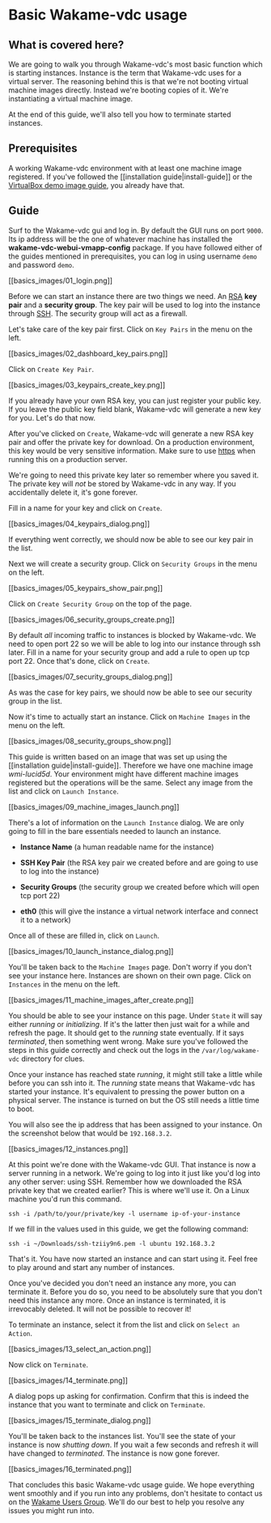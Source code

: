 # Basic Wakame-vdc usage

## What is covered here?

We are going to walk you through Wakame-vdc's most basic function which is starting instances. Instance is the term that Wakame-vdc uses for a virtual server. The reasoning behind this is that we're not booting virtual machine images directly. Instead we're booting copies of it. We're instantiating a virtual machine image.

At the end of this guide, we'll also tell you how to terminate started instances.

## Prerequisites

A working Wakame-vdc environment with at least one machine image registered. If you've followed the [[installation guide|install-guide]] or the [VirtualBox demo image guide](http://wakameusersgroup.org/demo_image.html), you already have that.

## Guide

Surf to the Wakame-vdc gui and log in. By default the GUI runs on port `9000`. Its ip address will be the one of whatever machine has installed the **wakame-vdc-webui-vmapp-config** package. If you have followed either of the guides mentioned in prerequisites, you can log in using username `demo` and password `demo`.

[[basics_images/01_login.png]]

Before we can start an instance there are two things we need. An [RSA](http://en.wikipedia.org/wiki/RSA_(cryptosystem)) **key pair** and a **security group**. The key pair will be used to log into the instance through [SSH](http://en.wikipedia.org/wiki/Secure_Shell). The security group will act as a firewall.

Let's take care of the key pair first. Click on `Key Pairs` in the menu on the left.

[[basics_images/02_dashboard_key_pairs.png]]

Click on `Create Key Pair`.

[[basics_images/03_keypairs_create_key.png]]

If you already have your own RSA key, you can just register your public key. If you leave the public key field blank, Wakame-vdc will generate a new key for you. Let's do that now.

After you've clicked on `Create`, Wakame-vdc will generate a new RSA key pair and offer the private key for download. On a production environment, this key would be very sensitive information. Make sure to use [https](http://en.wikipedia.org/wiki/HTTP_Secure) when running this on a production server.

We're going to need this private key later so remember where you saved it. The private key will *not* be stored by Wakame-vdc in any way. If you accidentally delete it, it's gone forever.

Fill in a name for your key and click on `Create`.

[[basics_images/04_keypairs_dialog.png]]

If everything went correctly, we should now be able to see our key pair in the list.

Next we will create a security group. Click on `Security Groups` in the menu on the left.

[[basics_images/05_keypairs_show_pair.png]]

Click on `Create Security Group` on the top of the page.

[[basics_images/06_security_groups_create.png]]

By default *all* incoming traffic to instances is blocked by Wakame-vdc. We need to open port 22 so we will be able to log into our instance through ssh later. Fill in a name for your security group and add a rule to open up tcp port 22. Once that's done, click on `Create`.

[[basics_images/07_security_groups_dialog.png]]

As was the case for key pairs, we should now be able to see our security group in the list.

Now it's time to actually start an instance. Click on `Machine Images` in the menu on the left.

[[basics_images/08_security_groups_show.png]]

This guide is written based on an image that was set up using the [[installation guide|install-guide]]. Therefore we have one machine image *wmi-lucid5d*. Your environment might have different machine images registered but the operations will be the same. Select any image from the list and click on `Launch Instance`.

[[basics_images/09_machine_images_launch.png]]

There's a lot of information on the `Launch Instance` dialog. We are only going to fill in the bare essentials needed to launch an instance.

* **Instance Name** (a human readable name for the instance)

* **SSH Key Pair** (the RSA key pair we created before and are going to use to log into the instance)

* **Security Groups** (the security group we created before which will open tcp port 22)

* **eth0** (this will give the instance a virtual network interface and connect it to a network)

Once all of these are filled in, click on `Launch`.

[[basics_images/10_launch_instance_dialog.png]]

You'll be taken back to the `Machine Images` page. Don't worry if you don't see your instance here. Instances are shown on their own page. Click on `Instances` in the menu on the left.

[[basics_images/11_machine_images_after_create.png]]

You should be able to see your instance on this page. Under `State` it will say either *running* or *initializing*. If it's the latter then just wait for a while and refresh the page. It should get to the *running* state eventually. If it says *terminated*, then something went wrong. Make sure you've followed the steps in this guide correctly and check out the logs in the `/var/log/wakame-vdc` directory for clues.

Once your instance has reached state *running*, it might still take a little while before you can ssh into it. The *running* state means that Wakame-vdc has started your instance. It's equivalent to pressing the power button on a physical server. The instance is turned on but the OS still needs a little time to boot.

You will also see the ip address that has been assigned to your instance. On the screenshot below that would be `192.168.3.2`.

[[basics_images/12_instances.png]]

At this point we're done with the Wakame-vdc GUI. That instance is now a server running in a network. We're going to log into it just like you'd log into any other server: using SSH. Remember how we downloaded the RSA private key that we created earlier? This is where we'll use it. On a Linux machine you'd run this command.

    ssh -i /path/to/your/private/key -l username ip-of-your-instance

If we fill in the values used in this guide, we get the following command:

    ssh -i ~/Downloads/ssh-tziiy9n6.pem -l ubuntu 192.168.3.2

That's it. You have now started an instance and can start using it. Feel free to play around and start any number of instances.

Once you've decided you don't need an instance any more, you can terminate it. Before you do so, you need to be absolutely sure that you don't need this instance any more. Once an instance is terminated, it is irrevocably deleted. It will not be possible to recover it!

To terminate an instance, select it from the list and click on `Select an Action`.

[[basics_images/13_select_an_action.png]]

Now click on `Terminate`.

[[basics_images/14_terminate.png]]

A dialog pops up asking for confirmation. Confirm that this is indeed the instance that you want to terminate and click on `Terminate`.

[[basics_images/15_terminate_dialog.png]]

You'll be taken back to the instances list. You'll see the state of your instance is now *shutting down*. If you wait a few seconds and refresh it will have changed to *terminated*. The instance is now gone forever.

[[basics_images/16_terminated.png]]

That concludes this basic Wakame-vdc usage guide. We hope everything went smoothly and if you run into any problems, don't hesitate to contact us on the [Wakame Users Group](https://groups.google.com/forum/?hl=en-GB#!forum/wakame-ug). We'll do our best to help you resolve any issues you might run into.

